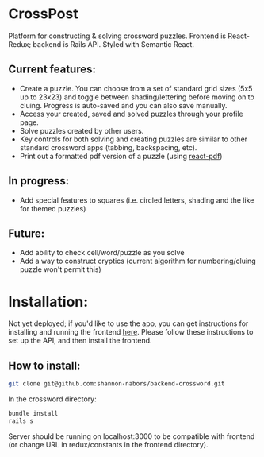 # CrossPost

Platform for constructing & solving crossword puzzles.  Frontend is React-Redux; backend is Rails API.  Styled with Semantic React.

## Current features:
- Create a puzzle.  You can choose from a set of standard grid sizes (5x5 up to 23x23) and toggle between shading/lettering before moving on to cluing.  Progress is auto-saved and you can also save manually.
- Access your created, saved and solved puzzles through your profile page.
- Solve puzzles created by other users.
- Key controls for both solving and creating puzzles are similar to other standard crossword apps (tabbing, backspacing, etc).
- Print out a formatted pdf version of a puzzle (using [react-pdf](https://github.com/diegomura/react-pdf))

## In progress:
- Add special features to squares (i.e. circled letters, shading and the like for themed puzzles)

## Future:
- Add ability to check cell/word/puzzle as you solve
- Add a way to construct cryptics (current algorithm for numbering/cluing puzzle won't permit this)

# Installation:

Not yet deployed; if you'd like to use the app, you can get instructions for installing and running the frontend [here](https://github.com/shannon-nabors/backend-crossword).  Please follow these instructions to set up the API, and then install the frontend.

## How to install:

```sh
git clone git@github.com:shannon-nabors/backend-crossword.git
```
In the crossword directory:
```sh
bundle install
rails s
```
Server should be running on localhost:3000 to be compatible with frontend (or change URL in redux/constants in the frontend directory).
